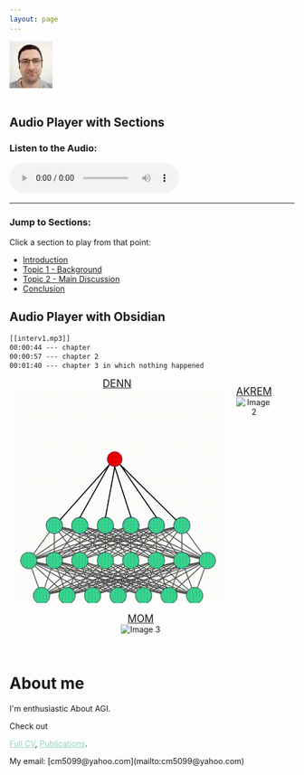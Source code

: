 ```yaml
---
layout: page
---
```


<!--<span style="display:block; margin-top:-30px;">
![My face](my_profile2c.jpg)
</span>-->

<img align="left" src="my_profile2c.jpg" width="15%" height="15%">

<br/><br/><br/><br/><br/><br/>

## Audio Player with Sections

### Listen to the Audio:
<audio controls id="audioPlayer">
  <source src="interv1.mp3" type="audio/mpeg">
  Your browser does not support the audio element.
</audio>

---

### Jump to Sections:
Click a section to play from that point:

- <a href="#" onclick="setTime(0)">Introduction</a>  
- <a href="#" onclick="setTime(75)">Topic 1 - Background</a>  
- <a href="#" onclick="setTime(210)">Topic 2 - Main Discussion</a>  
- <a href="#" onclick="setTime(345)">Conclusion</a>  

<script>
function setTime(seconds) {
  var audio = document.getElementById("audioPlayer");
  audio.currentTime = seconds;
  audio.play();
}
</script>


## Audio Player with Obsidian

```audio-player
[[interv1.mp3]]
00:00:44 --- chapter
00:00:57 --- chapter 2 
00:01:40 --- chapter 3 in which nothing happened
```



<!--<p align="center">
  <img src="DENN.gif" alt="Image 1" style="display: inline-block; width: 45%; margin: 0 20px;"><em>DENN</em>
  <img src="DENN.gif" alt="Image 2" style="display: inline-block; width: 45%; margin: 0 20px;"><em>DENN</em><br/><br/>
  <img src="DENN.gif" alt="Image 3" style="display: inline-block; width: 60%; margin: 0 20px;"><em>DENN</em>
</p>

<br/><br/><br/><br/><br/><br/>-->

<div style="display: flex; justify-content: center;">
  <figure style="margin: 0 0px; text-align: center;">
    <figcaption style="font-size: 18px;"><a href="https://shimon-k.github.io/publications.html#DENN">DENN</a></figcaption>
    <img src="DENN-small.gif" alt="Image 1" style="width: 97%;">
  </figure>
  <figure style="margin-left: 4%; text-align: center;">
    <figcaption style="font-size: 18px;"><a href="https://shimon-k.github.io/publications.html#AKREM">AKREM</a></figcaption>
    <img src="AKREM-for-site-short2.gif" alt="Image 2" style="width: 1300px;">    
  </figure>
</div>
<div style="display: flex; justify-content: center;">
  <figure style="margin-left: 0%; text-align: center;">
    <figcaption style="font-size: 18px;"><a href="https://shimon-k.github.io/publications.html#MOM">MOM</a></figcaption>
    <img src="MOM_1min_site.gif" alt="Image 3" style="width: 100%;">
  </figure>
</div>

<br/>

# About me

I'm enthusiastic About AGI. 

Check out
<!--<a style="color:#8dd3c7" href="https://shimon-k.github.io/AGI-Course/">AGI Course</a>,-->
<a style="color:#8dd3c7" href="/cv.html">Full CV</a>,
<a style="color:#8dd3c7" href="/publications.html">Publications</a>.

<!--&nbsp; &nbsp; &nbsp; &nbsp; &nbsp; &nbsp; -->My email: [cm5099@yahoo.com](mailto:cm5099@yahoo.com)


